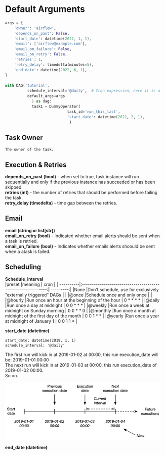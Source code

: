 # Default Arguments

```python
args = {
    'owner': 'airflow',
    'depends_on_past': False,
    'start_date': datetime(2022, 1, 1),
    'email': ['airflow@example.com'],
    'email_on_failure': False,
    'email_on_retry': False,
    'retries': 1,
    'retry_delay': timedelta(minutes=5),
    'end_date': datetime(2022, 6, 1),
}

with DAG('tutorial',
          schedule_interval='@daily',  # Cron expression, here it is a preset of Airflow, @daily means once every day.
          default_args=args 
            ) as dag:
            task1 = DummyOperator(
                            task_id='run_this_last',
                            'start_date': datetime(2022, 2, 1),
                             )
```

## Task Owner 
    
    The owner of the task.
    
## Execution & Retries

   **depends_on_past (bool)** - when set to true, task instance will run sequentially and only if the previous instance has succeeded or has been skipped.  
   **retries (int)** - the number of retries that should be performed before failing the task.  
   **retry_delay (timedelta)** - time gap between the retries.
    
## Email

   **email (string or list[str])**  
   **email_on_retry (bool)** - Indicated whether email alerts should be sent when a task is retried.  
   **email_on_failure (bool)** - Indicates whether emails alerts shoould be sent when a atask is failed.  
       
## Scheduling 

  **Schedule_interval**  
|preset	    |meaning	                                                     |  cron     |
| ----------|:------------------------------------------------------------:| ---------:|
|None	    |Don’t schedule, use for exclusively “externally triggered” DAGs |	         |
|@once	    |Schedule once and only once	                                 |           |
|@hourly	|Run once an hour at the beginning of the hour	                 | 0 * * * * |
|@daily	    |Run once a day at midnight	                                   | 0 0 * * * |
|@weekly	|Run once a week at midnight on Sunday morning	                 | 0 0 * * 0 |
|@monthly   |Run once a month at midnight of the first day of the month	   | 0 0 1 * * |
|@yearly	|Run once a year at midnight of January 1	                       | 0 0 1 1 * |
    
  **start_date (datetime)**  
            
    start_date: datetime(2019, 1, 1)
    schedule_interval: '@daily'
             
The first run will kick in at 2019-01-02 at 00:00, this run execution_date will be: 2019-01-01 00:00  
The next run will kick in at 2019-01-03 at 00:00, this run execution_date of 2019-01-02 00:00.  
So on.

![alt text](https://github.com/AnandDedha/airflow/blob/main/images/Airflow%20Start%20date.png "Start Date and Execution date")

  **end_date (datetime)**  
  
